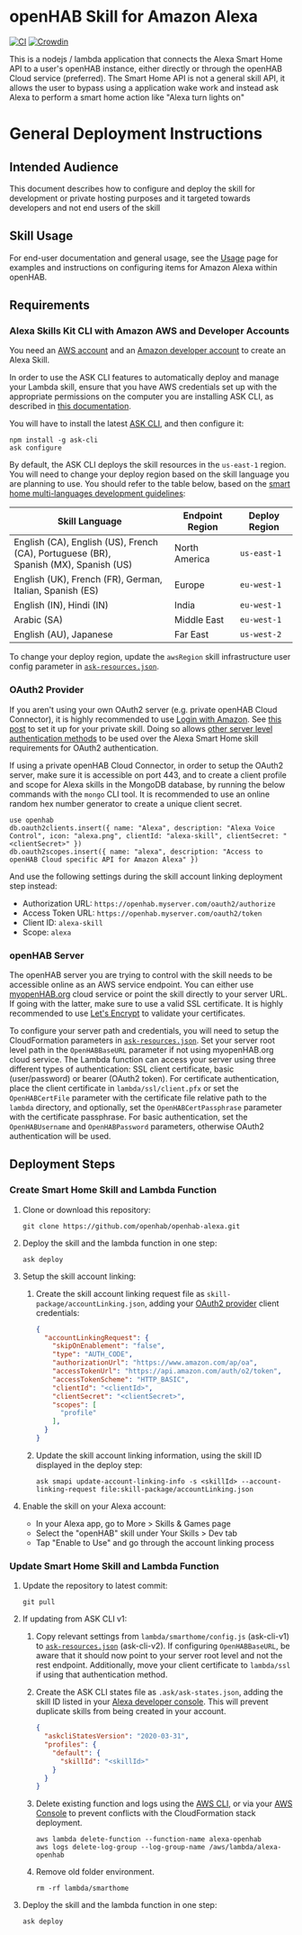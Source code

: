 # openHAB Skill for Amazon Alexa

[![CI](https://github.com/openhab/openhab-alexa/actions/workflows/ci.yml/badge.svg)](https://github.com/openhab/openhab-alexa/actions/workflows/ci.yml)
[![Crowdin](https://badges.crowdin.net/openhab-alexa/localized.svg)](https://crowdin.com/project/openhab-alexa)

This is a nodejs / lambda application that connects the Alexa Smart Home API to a user's openHAB instance, either directly or through the openHAB Cloud service (preferred).  The Smart Home API is not a general skill API, it allows the user to bypass using a application wake work and instead ask Alexa to perform a smart home action like "Alexa turn lights on"

# General Deployment Instructions

## Intended Audience

This document describes how to configure and deploy the skill for development or private hosting purposes and it targeted towards developers and not end users of the skill

## Skill Usage

For end-user documentation and general usage, see the [Usage](docs/USAGE.md) page for examples and instructions on configuring items for Amazon Alexa within openHAB.

## Requirements

### Alexa Skills Kit CLI with Amazon AWS and Developer Accounts

You need an [AWS account](https://aws.amazon.com) and an [Amazon developer account](https://developer.amazon.com) to create an Alexa Skill.

In order to use the ASK CLI features to automatically deploy and manage your Lambda skill, ensure that you have AWS credentials set up with the appropriate permissions on the computer you are installing ASK CLI, as described in [this documentation](https://developer.amazon.com/docs/smapi/manage-credentials-with-ask-cli.html).

You will have to install the latest [ASK CLI](https://developer.amazon.com/docs/smapi/quick-start-alexa-skills-kit-command-line-interface.html), and then configure it:

```shell
npm install -g ask-cli
ask configure
```

By default, the ASK CLI deploys the skill resources in the `us-east-1` region. You will need to change your deploy region based on the skill language you are planning to use. You should refer to the table below, based on the [smart home multi-languages development guidelines](https://developer.amazon.com/docs/smarthome/develop-smart-home-skills-in-multiple-languages.html#deploy):

| Skill Language | Endpoint Region | Deploy Region |
| -------------- | --------------- | ------------- |
| English (CA), English (US), French (CA), Portuguese (BR),<br>Spanish (MX), Spanish (US) | North America | `us-east-1` |
| English (UK), French (FR), German, Italian, Spanish (ES) | Europe | `eu-west-1` |
| English (IN), Hindi (IN) | India | `eu-west-1` |
| Arabic (SA) | Middle East | `eu-west-1` |
| English (AU), Japanese | Far East | `us-west-2` |

To change your deploy region, update the `awsRegion` skill infrastructure user config parameter in [`ask-resources.json`](ask-resources.json).

### OAuth2 Provider

If you aren't using your own OAuth2 server (e.g. private openHAB Cloud Connector), it is highly recommended to use [Login with Amazon](https://developer.amazon.com/loginwithamazon/console/site/lwa/overview.html). See [this post](https://developer.amazon.com/public/community/post/Tx3CX1ETRZZ2NPC/Alexa-Account-Linking-5-Steps-to-Seamlessly-Link-Your-Alexa-Skill-with-Login-wit) to set it up for your private skill. Doing so allows [other server level authentication methods](#openhab-server) to be used over the Alexa Smart Home skill requirements for OAuth2 authentication.

If using a private openHAB Cloud Connector, in order to setup the OAuth2 server, make sure it is accessible on port 443, and to create a client profile and scope for Alexa skills in the MongoDB database, by running the below commands with the `mongo` CLI tool. It is recommended to use an online random hex number generator to create a unique client secret.

```shell
use openhab
db.oauth2clients.insert({ name: "Alexa", description: "Alexa Voice Control", icon: "alexa.png", clientId: "alexa-skill", clientSecret: "<clientSecret>" })
db.oauth2scopes.insert({ name: "alexa", description: "Access to openHAB Cloud specific API for Amazon Alexa" })
```

And use the following settings during the skill account linking deployment step instead:

* Authorization URL: `https://openhab.myserver.com/oauth2/authorize`
* Access Token URL: `https://openhab.myserver.com/oauth2/token`
* Client ID: `alexa-skill`
* Scope: `alexa`

### openHAB Server

The openHAB server you are trying to control with the skill needs to be accessible online as an AWS service endpoint. You can either use [myopenHAB.org](http://myopenHAB.org) cloud service or point the skill directly to your server URL. If going with the latter, make sure to use a valid SSL certificate. It is highly recommended to use [Let's Encrypt](https://letsencrypt.org) to validate your certificates.

To configure your server path and credentials, you will need to setup the CloudFormation parameters in [`ask-resources.json`](ask-resources.json). Set your server root level path in the `OpenHABBaseURL` parameter if not using myopenHAB.org cloud service. The Lambda function can access your server using three different types of authentication: SSL client certificate, basic (user/password) or bearer (OAuth2 token). For certificate authentication, place the client certificate in `lambda/ssl/client.pfx` or set the `OpenHABCertFile` parameter with the certificate file relative path to the `lambda` directory, and optionally, set the `OpenHABCertPassphrase` parameter with the certificate passphrase. For basic authentication, set the `OpenHABUsername` and `OpenHABPassword` parameters, otherwise OAuth2 authentication will be used.

## Deployment Steps

### Create Smart Home Skill and Lambda Function

1. Clone or download this repository:

    ```shell
    git clone https://github.com/openhab/openhab-alexa.git
    ```

2. Deploy the skill and the lambda function in one step:

    ```shell
    ask deploy
    ```

3. Setup the skill account linking:
    1. Create the skill account linking request file as `skill-package/accountLinking.json`, adding your [OAuth2 provider](#oauth2-provider) client credentials:

        ```json
        {
          "accountLinkingRequest": {
            "skipOnEnablement": "false",
            "type": "AUTH_CODE",
            "authorizationUrl": "https://www.amazon.com/ap/oa",
            "accessTokenUrl": "https://api.amazon.com/auth/o2/token",
            "accessTokenScheme": "HTTP_BASIC",
            "clientId": "<clientId>",
            "clientSecret": "<clientSecret>",
            "scopes": [
              "profile"
            ],
          }
        }
        ```

    2. Update the skill account linking information, using the skill ID displayed in the deploy step:

        ```shell
        ask smapi update-account-linking-info -s <skillId> --account-linking-request file:skill-package/accountLinking.json
        ```

4. Enable the skill on your Alexa account:
    * In your Alexa app, go to More > Skills & Games page
    * Select the "openHAB" skill under Your Skills > Dev tab
    * Tap "Enable to Use" and go through the account linking process

### Update Smart Home Skill and Lambda Function

1. Update the repository to latest commit:

    ```shell
    git pull
    ```

2. If updating from ASK CLI v1:
    1. Copy relevant settings from `lambda/smarthome/config.js` (ask-cli-v1) to [`ask-resources.json`](ask-resources.json) (ask-cli-v2). If configuring `OpenHABBaseURL`, be aware that it should now point to your server root level and not the rest endpoint. Additionally, move your client certificate to `lambda/ssl` if using that authentication method.

    2. Create the ASK CLI states file as `.ask/ask-states.json`, adding the skill ID listed in your [Alexa developer console](https://developer.amazon.com/alexa/console/ask). This will prevent duplicate skills from being created in your account.

        ```json
        {
          "askcliStatesVersion": "2020-03-31",
          "profiles": {
            "default": {
              "skillId": "<skillId>"
            }
          }
        }
        ```

    3. Delete existing function and logs using the [AWS CLI](https://docs.aws.amazon.com/cli/latest/userguide/install-cliv2.html), or via your [AWS Console](https://console.aws.amazon.com) to prevent conflicts with the CloudFormation stack deployment.

        ```shell
        aws lambda delete-function --function-name alexa-openhab
        aws logs delete-log-group --log-group-name /aws/lambda/alexa-openhab
        ```

    4. Remove old folder environment.

        ```shell
        rm -rf lambda/smarthome
        ```

3. Deploy the skill and the lambda function in one step:

    ```shell
    ask deploy
    ```

